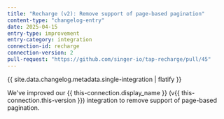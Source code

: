 ```yaml
---
title: "Recharge (v2): Remove support of page-based pagination"
content-type: "changelog-entry"
date: 2025-04-15
entry-type: improvement
entry-category: integration
connection-id: recharge
connection-version: 2
pull-request: "https://github.com/singer-io/tap-recharge/pull/45"
---
```

{{ site.data.changelog.metadata.single-integration | flatify }}

We've improved our {{ this-connection.display_name }} (v{{ this-connection.this-version }}) integration to remove support of page-based pagination.